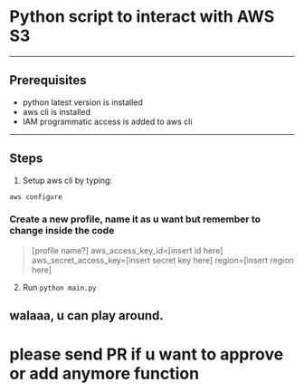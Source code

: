 # Python script to interact with AWS S3

---

## Prerequisites

- python latest version is installed
- aws cli is installed
- IAM programmatic access is added to aws cli

---

## Steps

1. Setup aws cli by typing:

`aws configure`

### Create a new profile, name it as u want but remember to change inside the code

> [profile name?]
> aws_access_key_id=[insert id here]
> aws_secret_access_key=[insert secret key here]
> region=[insert region here]

2. Run
`python main.py`

## walaaa, u can play around.

# please send PR if u want to approve or add anymore function
